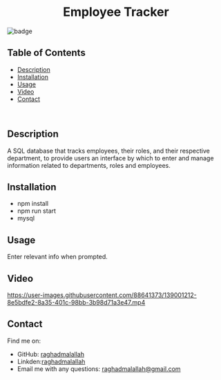 
<h1 align="center">Employee Tracker  </h1>
  
![badge](https://img.shields.io/badge/license-Unlicense-brightgreen) </br> 
## Table of Contents
- [Description](#description)
- [Installation](#installation)
- [Usage](#usage)
- [Video](#video)
- [Contact](#contact)
</br>

## Description
A SQL database that tracks employees, their roles, and their respective department, to provide users an interface by which to enter and manage information related to departments, roles and employees.</br>

## Installation
- npm install
- npm run start
- mysql </br>

## Usage
 Enter relevant info when prompted.</br>

## Video



https://user-images.githubusercontent.com/88641373/139001212-8e5bdfe2-8a35-401c-98bb-3b98d71a3e47.mp4


## Contact
Find me on:
- GitHub: [raghadmalallah](https://github.com/raghadmalallah)</br>
- Linkden:[raghadmalallah](https://www.linkedin.com/in/raghad-malallah)
- Email me with any questions: raghadmalallah@gmail.com
    
